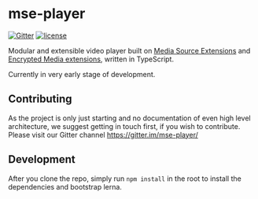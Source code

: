 # mse-player

[![Gitter](https://img.shields.io/gitter/room/nwjs/nw.js.svg?style=flat-square)](https://gitter.im/mse-player/)
[![license](https://img.shields.io/github/license/mashape/apistatus.svg?style=flat-square)]()

Modular and extensible video player built on [Media Source Extensions](https://en.wikipedia.org/wiki/Media_Source_Extensions) and [Encrypted Media extensions](https://en.wikipedia.org/wiki/Encrypted_Media_Extensions), written in TypeScript.

Currently in very early stage of development.

## Contributing

As the project is only just starting and no documentation of even high level architecture, we suggest getting in touch first, if you wish to contribute.
Please visit our Gitter channel https://gitter.im/mse-player/

## Development

After you clone the repo, simply run `npm install` in the root to install the dependencies and bootstrap lerna.
